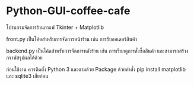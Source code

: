 # Python-GUI-coffee-cafe
โปรแกรมจัดการร้านกาแฟ Tkinter + Matplotlib

front.py เป็นโค้ดสำหรับการจัดการหน้าร้าน เช่น การรับออเดอร์สินค้า

backend.py เป็นโค้ดสำหรับการจัดการหลังร้าน เช่น การเรียกดูการสั่งซื้อสินค้า และสามารถสร้างกราฟสรุปผลได้ด้วย


ก่อนใช้งาน ควรติดตั้ง Python 3 และตามด้วย Package ด้วยคำสั่ง pip install matplotlib และ sqlite3 เสียก่อน

